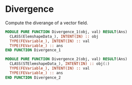 # Divergence

Compute the diverange of a vector field.

```fortran
MODULE PURE FUNCTION Divergence_1(obj, val) RESULT(Ans)
  CLASS(ElemshapeData_), INTENT(IN) :: obj
  TYPE(FEVariable_), INTENT(IN) :: val
  TYPE(FEVariable_) :: ans
END FUNCTION Divergence_1
```

```fortran
MODULE PURE FUNCTION Divergence_2(obj, val) RESULT(Ans)
  CLASS(STElemshapeData_), INTENT(IN) :: obj(:)
  TYPE(FEVariable_), INTENT(IN) :: val
  TYPE(FEVariable_) :: ans
END FUNCTION Divergence_2
```
